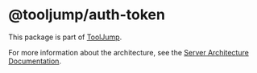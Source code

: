 # @tooljump/auth-token

This package is part of [ToolJump](http://localhost:3001/).

For more information about the architecture, see the [Server Architecture Documentation](http://localhost:3001/docs/server-architecture).

